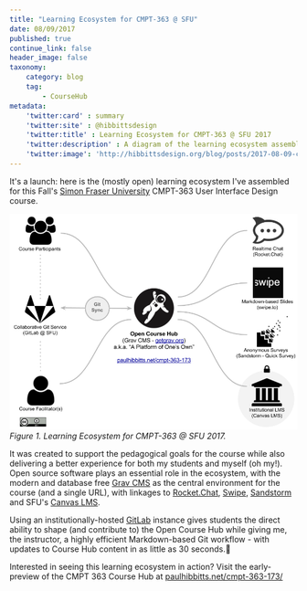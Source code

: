 ```yaml
---
title: "Learning Ecosystem for CMPT-363 @ SFU"
date: 08/09/2017
published: true
continue_link: false
header_image: false
taxonomy:
    category: blog
    tag:
        - CourseHub
metadata:
    'twitter:card' : summary
    'twitter:site' : @hibbittsdesign
    'twitter:title' : Learning Ecosystem for CMPT-363 @ SFU 2017
    'twitter:description' : A diagram of the learning ecosystem assembled for the Fall 2017 offering of CMPT-363 at Simon Fraser University.
    'twitter:image': 'http://hibbittsdesign.org/blog/posts/2017-08-09-cmpt-363-learning-ecosystem/learning-ecosystem-2017-cmpt-363.png'
---
```


It's a launch: here is the (mostly open) learning ecosystem I've assembled for this Fall's [Simon Fraser University](http://www.sfu.ca/) CMPT-363 User Interface Design course.

![Learning Ecosystem for CMPT-363 @ SFU 2017](learning-ecosystem-2017-cmpt-363.png)  
_Figure 1. Learning Ecosystem for CMPT-363 @ SFU 2017._

It was created to support the pedagogical goals for the course while also delivering a better experience for both my students and myself (oh my!). Open source software plays an essential role in the ecosystem, with the modern and database free [Grav CMS](https://getgrav.org/) as the central environment for the course (and a single URL), with linkages to [Rocket.Chat](https://rocket.chat), [Swipe](https://www.swipe.to), [Sandstorm](https://sandstorm.io) and SFU's [Canvas LMS](https://www.canvaslms.com).

Using an institutionally-hosted [GitLab](https://about.gitlab.com) instance gives students the direct ability to shape (and contribute to) the Open Course Hub while giving me, the instructor, a highly efficient Markdown-based Git workflow - with updates to Course Hub content in as little as 30 seconds.🚀

Interested in seeing this learning ecosystem in action? Visit the early-preview of the CMPT 363 Course Hub at [paulhibbitts.net/cmpt-363-173/](http://paulhibbitts.net/cmpt-363-173/)
